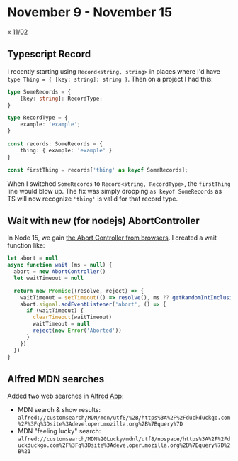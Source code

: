 # November 9 - November 15

[« 11/02](1102.md)

## Typescript Record

I recently starting using `Record<string, string>` in places where I'd have `type Thing = { [key: string]: string }`. Then on a project I had this:

```typescript
type SomeRecords = {
    [key: string]: RecordType;
}

type RecordType = {
    example: 'example';
}

const records: SomeRecords = {
    thing: { example: 'example' }
}

const firstThing = records['thing' as keyof SomeRecords];
```

When I switched `SomeRecords` to `Record<string, RecordType>`, the `firstThing` line would blow up. The fix was simply dropping `as keyof SomeRecords` as TS will now recognize `'thing'` is valid for that record type.

## Wait with new (for nodejs) AbortController

In Node 15, we gain [the Abort Controller from browsers](https://developer.mozilla.org/en-US/docs/Web/API/AbortController). I created a wait function like:

```javascript
let abort = null
async function wait (ms = null) {
  abort = new AbortController()
  let waitTimeout = null

  return new Promise((resolve, reject) => {
    waitTimeout = setTimeout(() => resolve(), ms ?? getRandomIntInclusive(60 * 1000 * 5, 60 * 1000 * 15))
    abort.signal.addEventListener('abort', () => {
      if (waitTimeout) {
        clearTimeout(waitTimeout)
        waitTimeout = null
        reject(new Error('Aborted'))
      }
    })
  })
}
```

## Alfred MDN searches

Added two web searches in [Alfred App](https://www.alfredapp.com/):

- MDN search & show results: `alfred://customsearch/MDN/mdn/utf8/%2B/https%3A%2F%2Fduckduckgo.com%2F%3Fq%3Dsite%3Adeveloper.mozilla.org%2B%7Bquery%7D`
- MDN "feeling lucky" search: `alfred://customsearch/MDN%20Lucky/mdnl/utf8/nospace/https%3A%2F%2Fduckduckgo.com%2F%3Fq%3Dsite%3Adeveloper.mozilla.org%2B%7Bquery%7D%2B%21`

